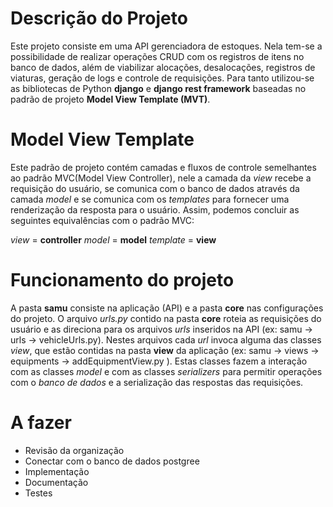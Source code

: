 # Descrição do Projeto
Este projeto consiste em uma API gerenciadora de estoques. Nela tem-se a possibilidade de realizar operações CRUD com os registros de itens no banco de dados, além de viabilizar alocações, desalocações, registros de viaturas, geração de logs e controle de requisições. Para tanto utilizou-se as bibliotecas de Python **django** e **django rest framework** baseadas no padrão de projeto **Model View Template (MVT)**.  

# Model View Template
Este padrão de projeto contém camadas e fluxos de controle semelhantes ao padrão MVC(Model View Controller), nele a camada da *view* recebe a requisição do usuário, se comunica com o banco de dados através da camada *model*  e se comunica com os *templates* para fornecer uma renderização da resposta para o usuário. Assim, podemos concluir as seguintes equivalências com o padrão MVC:

*view* = **controller**
*model* = **model**
*template* = **view**


# Funcionamento do projeto
A pasta **samu** consiste na aplicação (API) e a pasta **core** nas configurações do projeto. O arquivo *urls.py* contido na pasta **core**  roteia as requisições do usuário e as direciona para os arquivos *urls* inseridos na API (ex: samu -> urls -> vehicleUrls.py). Nestes arquivos cada *url* invoca alguma das classes *view*, que estão contidas na pasta **view** da aplicação (ex: samu -> views -> equipments -> addEquipmentView.py ). Estas classes fazem a interação com as classes *model* e com as classes *serializers* para permitir operações com o *banco de dados* e a serialização das respostas das requisições.



# A fazer
- Revisão da organização
- Conectar com o banco de dados postgree
- Implementação
- Documentação
- Testes

